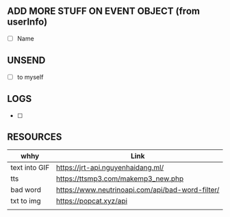 ## ADD MORE STUFF ON EVENT OBJECT (from userInfo)
- [ ] Name

## UNSEND
- [ ] to myself

## LOGS
- [ ] 

## RESOURCES
|  whhy      | Link |
| ----------- | ----------- |
| text into GIF | https://jrt-api.nguyenhaidang.ml/   |    
| tts         |  https://ttsmp3.com/makemp3_new.php | 
| bad word    |  https://www.neutrinoapi.com/api/bad-word-filter/ |
| txt to img  |  https://popcat.xyz/api |
|             |